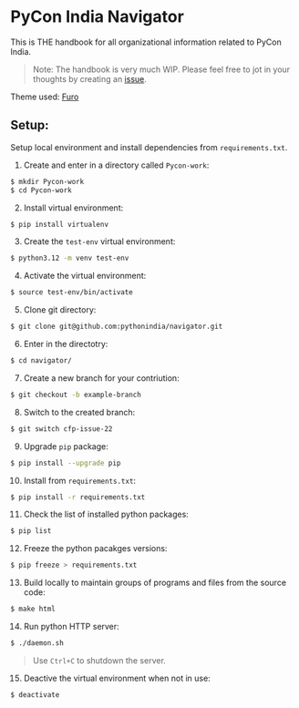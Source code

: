 # PyCon India Navigator

This is THE handbook for all organizational information related to PyCon India.

> Note: The handbook is very much WIP. Please feel free to jot in your thoughts by creating an [issue](https://github.com/pythonindia/navigator/issues/new/choose).

Theme used: [Furo](https://pradyunsg.me/furo/quickstart/)

## Setup:

Setup local environment and install dependencies from `requirements.txt`.

1. Create and enter in a directory called `Pycon-work`:

```sh
$ mkdir Pycon-work
$ cd Pycon-work
```

2. Install virtual environment:

```sh
$ pip install virtualenv
```

3. Create the `test-env` virtual environment:

```sh
$ python3.12 -m venv test-env
```

4.  Activate the virtual environment:

```sh
$ source test-env/bin/activate
```

5. Clone git directory:

```sh
$ git clone git@github.com:pythonindia/navigator.git
```
6. Enter in the directotry:

```sh
$ cd navigator/
```
7.  Create a new branch for your contriution:

```sh
$ git checkout -b example-branch
```

8.  Switch to the created branch:

```sh
$ git switch cfp-issue-22 
```

9.  Upgrade `pip` package:
```sh
$ pip install --upgrade pip
```

10. Install from `requirements.txt`:

```sh
$ pip install -r requirements.txt 
```

11. Check the list of installed python packages:

```sh
$ pip list
```

12. Freeze the python pacakges versions:

```sh
$ pip freeze > requirements.txt
```

13. Build locally to maintain groups of programs and files from the source code:

```sh
$ make html
```

14. Run python HTTP server:

```sh
$ ./daemon.sh
```
> Use `Ctrl+C` to shutdown the server.

15.  Deactive the virtual environment when not in use:

```sh
$ deactivate
```
